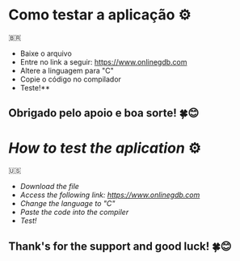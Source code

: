 # Como testar a aplicação ⚙️
🇧🇷
- Baixe o arquivo
- Entre no link a seguir: https://www.onlinegdb.com
- Altere a linguagem para "C"
- Copie o código no compilador
- Teste!**
  
## Obrigado pelo apoio e boa sorte! 🍀😊


# _How to test the aplication_ ⚙️
🇺🇸
- _Download the file_
- _Access the following link: https://www.onlinegdb.com_
- _Change the language to "C"_
- _Paste the code into the compiler_
- _Test!_
  
## Thank's for the support and good luck! 🍀😊
